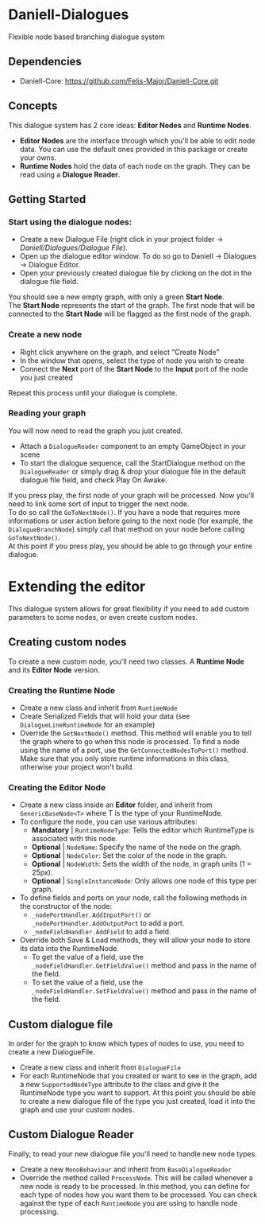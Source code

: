 # Daniell-Dialogues
Flexible node based branching dialogue system

## Dependencies
- Daniell-Core: https://github.com/Felis-Major/Daniell-Core.git

## Concepts
This dialogue system has 2 core ideas: **Editor Nodes** and **Runtime Nodes**.  
- **Editor Nodes** are the interface through which you'll be able to edit node data. You can use the default ones provided in this package or create your owns.  
- **Runtime Nodes** hold the data of each node on the graph. They can be read using a **Dialogue Reader**.

## Getting Started
### Start using the dialogue nodes:
- Create a new Dialogue File (right click in your project folder -> *Daniell/Dialogues/Dialogue File*).  
- Open up the dialogue editor window. To do so go to Daniell -> Dialogues -> Dialogue Editor.  
- Open your previously created dialogue file by clicking on the dot in the dialogue file field.

You should see a new empty graph, with only a green **Start Node**.  
The **Start Node** represents the start of the graph. The first node that will be connected to the **Start Node** will be flagged as the first node of the graph.  
### Create a new node
- Right click anywhere on the graph, and select "Create Node"
- In the window that opens, select the type of node you wish to create
- Connect the **Next** port of the **Start Node** to the **Input** port of the node you just created

Repeat this process until your dialogue is complete.

### Reading your graph
You will now need to read the graph you just created.
- Attach a ```DialogueReader``` component to an empty GameObject in your scene
- To start the dialogue sequence, call the StartDialogue method on the ```DialogueReader``` or simply drag & drop your dialogue file in the default dialogue file field, and check Play On Awake.

If you press play, the first node of your graph will be processed. Now you'll need to link some sort of input to trigger the next node.  
To do so call the ```GoToNextNode()```. If you have a node that requires more informations or user action before going to the next node (for example, the ```DialogueBranchNode```) simply call that method on your node before calling ```GoToNextNode()```.  
At this point if you press play, you should be able to go through your entire dialogue.

# Extending the editor
This dialogue system allows for great flexibility if you need to add custom parameters to some nodes, or even create custom nodes.

## Creating custom nodes
To create a new custom node, you'll need two classes. A **Runtime Node** and its **Editor Node** version.  
### Creating the **Runtime Node**
- Create a new class and inherit from ```RuntimeNode```
- Create Serialized Fields that will hold your data (see ```DialogueLineRuntimeNode``` for an example)
- Override the ```GetNextNode()``` method. This method will enable you to tell the graph where to go when this node is processed. To find a node using the name of a port, use the ```GetConnectedNodesToPort()``` method. Make sure that you only store runtime informations in this class, otherwise your project won't build.  

### Creating the **Editor Node**
- Create a new class inside an **Editor** folder, and inherit from ```GenericBaseNode<T>``` where T is the type of your RuntimeNode.
- To configure the node, you can use various attributes:
  - **Mandatory** | ```RuntimeNodeType```: Tells the editor which RuntimeType is associated with this node.
  - **Optional** | ```NodeName```: Specify the name of the node on the graph.
  - **Optional** | ```NodeColor```: Set the color of the node in the graph.
  - **Optional** | ```NodeWidth```: Sets the width of the node, in graph units (1 = 25px).
  - **Optional** | ```SingleInstanceNode```: Only allows one node of this type per graph.
- To define fields and ports on your node, call the following methods in the constructor of the node:
  - ```_nodePortHandler.AddInputPort()``` or ```_nodePortHandler.AddOutputPort``` to add a port.
  - ```_nodeFieldHandler.AddField``` to add a field.
- Override both Save & Load methods, they will allow your node to store its data into the RuntimeNode. 
  - To get the value of a field, use the ```_nodeFieldHandler.GetFieldValue()``` method and pass in the name of the field.
  - To set the value of a field, use the ```_nodeFieldHandler.SetFieldValue()``` method and pass in the name of the field.   

## Custom dialogue file
In order for the graph to know which types of nodes to use, you need to create a new DialogueFile.
- Create a new class and inherit from ```DialogueFile```
- For each RuntimeNode that you created or want to see in the graph, add a new ```SupportedNodeType``` attribute to the class and give it the RuntimeNode type you want to support. 
At this point you should be able to create a new dialogue file of the type you just created, load it into the graph and use your custom nodes.

## Custom Dialogue Reader
Finally, to read your new dialogue file you'll need to handle new node types.
- Create a new ```MonoBehaviour``` and inherit from ```BaseDialogueReader```
- Override the method called ```ProcessNode```. This will be called whenever a new node is ready to be processed. In this method, you can define for each type of nodes how you want them to be processed. You can check against the type of each ```RuntimeNode``` you are using to handle node processing.
